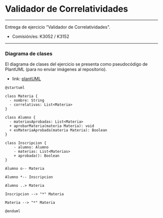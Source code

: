 # Validador de Correlatividades

---
Entrega de ejercicio "Validador de Correlatividades".
 - Comisión/es: K3052 / K3152

---

### Diagrama de clases

El diagrama de clases del ejercicio se presenta como pseudocódigo de PlantUML (para no enviar imágenes al repositorio).

 - link: [plantUML]() 

```
@startuml

class Materia {
  - nombre: String
  - correlativas: List<Materia>
}

class Alumno {
  - materiasAprobadas: List<Materia>
  + aprobarMateria(materia Materia): void
  + esMateriaAprobada(materia Materia): Boolean
}

class Inscripcion {
    - alumno: Alumno
    - materias: List<Materias>
    + aprobada(): Boolean
}

Alumno o-- Materia

Alumno *-- Inscripcion

Alumno ..> Materia

Inscripcion --> "*" Materia

Materia --> "*" Materia

@enduml
```